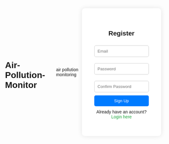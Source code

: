 # Air-Pollution-Monitor
air pollution monitoring
<!DOCTYPE html>
<html lang="en">
<head>
  <meta charset="UTF-8" />
  <title>Sign Up</title>
  <script src="https://www.gstatic.com/firebasejs/8.10.0/firebase-app.js"></script>
  <script src="https://www.gstatic.com/firebasejs/8.10.0/firebase-auth.js"></script>

  <style>
    body {
  font-family: Arial, sans-serif;
  background-image: url("pollution-bg.jpg"); /* local image */
  background-size: cover;
  background-position: center;
  background-repeat: no-repeat;
  height: 100vh;
  margin: 0;
  display: flex;
  justify-content: center;
  align-items: center;
}



    .signup-box {
      background: white;
      padding: 40px;
      border-radius: 10px;
      box-shadow: 0 0 15px rgba(0,0,0,0.1);
      text-align: center;
      width: 300px;
    }

    .signup-box input {
      width: 100%;
      padding: 10px;
      margin: 10px 0;
      border-radius: 5px;
      border: 1px solid #ccc;
    }

    .signup-box button {
      padding: 10px 20px;
      background: #007bff;
      color: white;
      border: none;
      border-radius: 5px;
      cursor: pointer;
      width: 100%;
    }

    .signup-box p {
      margin-top: 10px;
    }

    .signup-box a {
      color: #28a745;
      text-decoration: none;
    }
  </style>
</head>
<body>

  <div class="signup-box">
    <h2>Register</h2>
    <input type="email" id="email" placeholder="Email" required /><br>
    <input type="password" id="password" placeholder="Password" required /><br>
    <input type="password" id="confirmPassword" placeholder="Confirm Password" required /><br>
    <button onclick="signup()">Sign Up</button>
    <p>Already have an account? <a href="login.html">Login here</a></p>
  </div>

  <script>
    // Firebase config – same as your project
    const firebaseConfig = {
      apiKey: "AIzaSyCIajd8dByDlJ5fsI2NDtIktJxqXklTTjo",
      authDomain: "air-pollution-montoring.firebaseapp.com",
      projectId: "air-pollution-montoring",
      databaseURL: "https://air-pollution-montoring-default-rtdb.asia-southeast1.firebasedatabase.app",
      storageBucket: "air-pollution-montoring.appspot.com",
      messagingSenderId: "150287112615",
      appId: "1:150287112615:web:c110401a426819d681be82"
    };

    firebase.initializeApp(firebaseConfig);

    function signup() {
      const email = document.getElementById("email").value.trim();
      const password = document.getElementById("password").value;
      const confirmPassword = document.getElementById("confirmPassword").value;

      if (!email || !password || !confirmPassword) {
        alert("⚠️ Please fill all fields");
        return;
      }

      if (password !== confirmPassword) {
        alert("⚠️ Passwords do not match");
        return;
      }

      firebase.auth().createUserWithEmailAndPassword(email, password)
        .then((userCredential) => {
          alert("✅ Account created! You can now login.");
          window.location.href = "login.html"; // Redirect to login page
        })
        .catch((error) => {
          alert("❌ " + error.message);
        });
    }
  </script>

</body>
</html>
